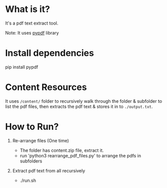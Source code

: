 # What is it?
It's a pdf text extract tool. 

Note: It uses [pypdf](https://github.com/py-pdf/pypdf) library

# Install dependencies
pip install pypdf

# Content Resources
It uses `/content/` folder to recursively walk through the folder & subfolder to list the pdf files, then extracts the pdf text & stores it in to `./output.txt`.

# How to Run?

1. Re-arrange files (One time)
    * The folder has content.zip file, extract it.
    * run 'python3 rearrange_pdf_files.py' to arrange the pdfs in subfolders

2. Extract pdf text from all recursively
    * ./run.sh
